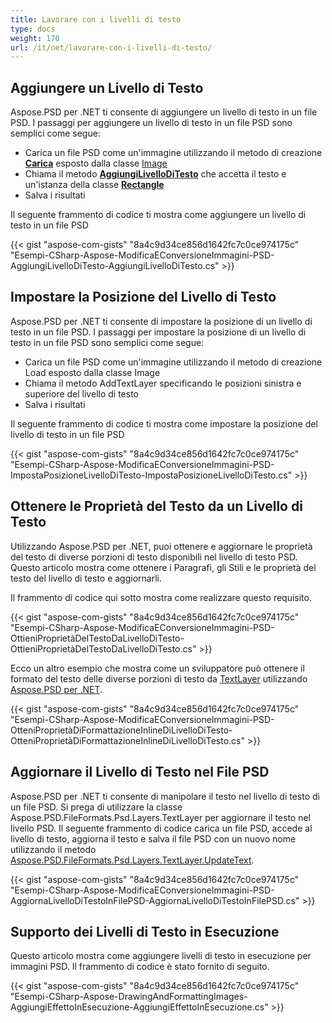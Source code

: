 ```yaml
---
title: Lavorare con i livelli di testo
type: docs
weight: 170
url: /it/net/lavorare-con-i-livelli-di-testo/
---
```


## **Aggiungere un Livello di Testo**
Aspose.PSD per .NET ti consente di aggiungere un livello di testo in un file PSD. I passaggi per aggiungere un livello di testo in un file PSD sono semplici come segue:

- Carica un file PSD come un'immagine utilizzando il metodo di creazione [**Carica**](https://reference.aspose.com/psd/net/aspose.psd/image/methods/load/index) esposto dalla classe [Image](https://reference.aspose.com/psd/net/aspose.psd/image)
- Chiama il metodo [**AggiungiLivelloDiTesto**](https://reference.aspose.com/psd/net/aspose.psd/fileformats/psd/psdimage/methods/addtextlayer) che accetta il testo e un'istanza della classe [**Rectangle**](https://reference.aspose.com/psd/net/aspose.psd/rectangle)
- Salva i risultati

Il seguente frammento di codice ti mostra come aggiungere un livello di testo in un file PSD

{{< gist "aspose-com-gists" "8a4c9d34ce856d1642fc7c0ce974175c" "Esempi-CSharp-Aspose-ModificaEConversioneImmagini-PSD-AggiungiLivelloDiTesto-AggiungiLivelloDiTesto.cs" >}}

## **Impostare la Posizione del Livello di Testo**
Aspose.PSD per .NET ti consente di impostare la posizione di un livello di testo in un file PSD. I passaggi per impostare la posizione di un livello di testo in un file PSD sono semplici come segue:

- Carica un file PSD come un'immagine utilizzando il metodo di creazione Load esposto dalla classe Image
- Chiama il metodo AddTextLayer specificando le posizioni sinistra e superiore del livello di testo
- Salva i risultati

Il seguente frammento di codice ti mostra come impostare la posizione del livello di testo in un file PSD

{{< gist "aspose-com-gists" "8a4c9d34ce856d1642fc7c0ce974175c" "Esempi-CSharp-Aspose-ModificaEConversioneImmagini-PSD-ImpostaPosizioneLivelloDiTesto-ImpostaPosizioneLivelloDiTesto.cs" >}}

## **Ottenere le Proprietà del Testo da un Livello di Testo**
Utilizzando Aspose.PSD per .NET, puoi ottenere e aggiornare le proprietà del testo di diverse porzioni di testo disponibili nel livello di testo PSD. Questo articolo mostra come ottenere i Paragrafi, gli Stili e le proprietà del testo del livello di testo e aggiornarli.

Il frammento di codice qui sotto mostra come realizzare questo requisito.

{{< gist "aspose-com-gists" "8a4c9d34ce856d1642fc7c0ce974175c" "Esempi-CSharp-Aspose-ModificaEConversioneImmagini-PSD-OttieniProprietàDelTestoDaLivelloDiTesto-OttieniProprietàDelTestoDaLivelloDiTesto.cs" >}}

Ecco un altro esempio che mostra come un sviluppatore può ottenere il formato del testo delle diverse porzioni di testo da [TextLayer](https://reference.aspose.com/net/psd/aspose.psd/fileformats/psd/layers/textlayer) utilizzando [Aspose.PSD per .NET](https://products.aspose.com/psd/net).

{{< gist "aspose-com-gists" "8a4c9d34ce856d1642fc7c0ce974175c" "Esempi-CSharp-Aspose-ModificaEConversioneImmagini-PSD-OtteniProprietàDiFormattazioneInlineDiLivelloDiTesto-OtteniProprietàDiFormattazioneInlineDiLivelloDiTesto.cs" >}}

## **Aggiornare il Livello di Testo nel File PSD**
Aspose.PSD per .NET ti consente di manipolare il testo nel livello di testo di un file PSD. Si prega di utilizzare la classe Aspose.PSD.FileFormats.Psd.Layers.TextLayer per aggiornare il testo nel livello PSD. Il seguente frammento di codice carica un file PSD, accede al livello di testo, aggiorna il testo e salva il file PSD con un nuovo nome utilizzando il metodo [Aspose.PSD.FileFormats.Psd.Layers.TextLayer.UpdateText](https://reference.aspose.com/psd/net/aspose.psd/fileformats/psd/layers/textlayer/metodi/updatetext/index).

{{< gist "aspose-com-gists" "8a4c9d34ce856d1642fc7c0ce974175c" "Esempi-CSharp-Aspose-ModificaEConversioneImmagini-PSD-AggiornaLivelloDiTestoInFilePSD-AggiornaLivelloDiTestoInFilePSD.cs" >}}

## **Supporto dei Livelli di Testo in Esecuzione**
Questo articolo mostra come aggiungere livelli di testo in esecuzione per immagini PSD. Il frammento di codice è stato fornito di seguito.

{{< gist "aspose-com-gists" "8a4c9d34ce856d1642fc7c0ce974175c" "Esempi-CSharp-Aspose-DrawingAndFormattingImages-AggiungiEffettoInEsecuzione-AggiungiEffettoInEsecuzione.cs" >}}
